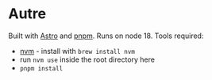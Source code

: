 # Autre

Built with [Astro](https://astro.build/) and [pnpm](https://pnpm.io/). Runs on node 18. Tools required:
- [nvm](https://github.com/nvm-sh/nvm) - install with `brew install nvm`
- run `nvm use` inside the root directory here
- `pnpm install`